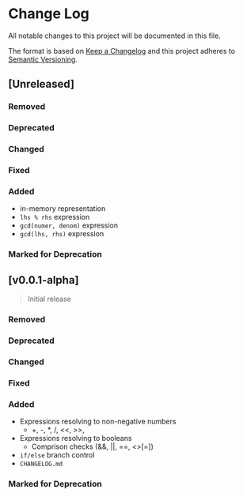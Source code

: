 # Change Log

All notable changes to this project will be documented in this file.

The format is based on [Keep a Changelog](http://keepachangelog.com/)
and this project adheres to [Semantic Versioning](http://semver.org/).

## [Unreleased]

### Removed

### Deprecated

### Changed

### Fixed

### Added

- in-memory representation
- `lhs % rhs` expression
- `gcd(numer, denom)` expression
- `gcd(lhs, rhs)` expression

### Marked for Deprecation

## [v0.0.1-alpha]

> Initial release

### Removed

### Deprecated

### Changed

### Fixed

### Added

- Expressions resolving to non-negative numbers
  - +, -, *, /, <<, >>,  
- Expressions resolving to booleans
  - Comprison checks (&&, ||, ==, <>[=])
- `if/else` branch control
- `CHANGELOG.md`

### Marked for Deprecation

